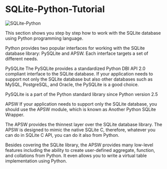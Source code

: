 # SQLite-Python-Tutorial
![SQLite-Python](https://user-images.githubusercontent.com/117528133/231989116-846ffa59-424a-4dec-a54f-f25986e036e7.jpg)

This section shows you step by step how to work with the SQLite database using Python programming language.

Python provides two popular interfaces for working with the SQLite database library: PySQLite and APSW. Each interface targets a set of different needs.

PySQLite
The PySQLite provides a standardized Python DBI API 2.0 compliant interface to the SQLite database. If your application needs to support not only the SQLite database but also other databases such as MySQL, PostgreSQL, and Oracle, the PySQLite is a good choice.

PySQLite is a part of the Python standard library since Python version 2.5

APSW
If your application needs to support only the SQLite database, you should use the APSW module, which is known as Another Python SQLite Wrapper.

The APSW provides the thinnest layer over the SQLite database library. The APSW is designed to mimic the native SQLite C, therefore, whatever you can do in SQLite C API, you can do it also from Python.

Besides covering the SQLite library, the APSW provides many low-level features including the ability to create user-defined aggregate, function, and collations from Python. It even allows you to write a virtual table implementation using Python.
